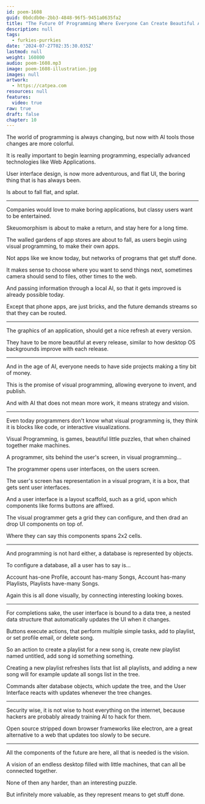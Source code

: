 ```yaml
---
id: poem-1608
guid: 0bdcdb0e-2bb3-4848-96f5-9451a0635fa2
title: "The Future Of Programming Where Everyone Can Create Beautiful Applications"
description: null
tags:
  - furkies-purrkies
date: '2024-07-27T02:35:30.035Z'
lastmod: null
weight: 160800
audio: poem-1608.mp3
image: poem-1608-illustration.jpg
images: null
artwork:
  - https://catpea.com
resources: null
features:
  video: true
raw: true
draft: false
chapter: 10
---
```


The world of programming is always changing,
but now with AI tools those changes are more colorful.

It is really important to begin learning programming,
especially advanced technologies like Web Applications.

User interface design, is now more adventurous,
and flat UI, the boring thing that is has always been.

Is about to fall flat,
and splat.

---

Companies would love to make boring applications,
but classy users want to be entertained.

Skeuomorphism is about to make a return,
and stay here for a long time.

The walled gardens of app stores are about to fall,
as users begin using visual programming, to make their own apps.

Not apps like we know today,
but networks of programs that get stuff done.

It makes sense to choose where you want to send things next,
sometimes camera should send to files, other times to the web.

And passing information through a local AI,
so that it gets improved is already possible today.

Except that phone apps, are just bricks,
and the future demands streams so that they can be routed.

---

The graphics of an application,
should get a nice refresh at every version.

They have to be more beautiful at every release,
similar to how desktop OS backgrounds improve with each release.

---

And in the age of AI,
everyone needs to have side projects making a tiny bit of money.

This is the promise of visual programming,
allowing everyone to invent, and publish.

And with AI that does not mean more work,
it means strategy and vision.

---

Even today programmers don't know what visual programming is,
they think it is blocks like code, or interactive visualizations.

Visual Programming, is games, beautiful little puzzles,
that when chained together make machines.

A programmer, sits behind the user's screen,
in visual programming...

The programmer opens user interfaces,
on the users screen.

The user's screen has representation in a visual program,
it is a box, that gets sent user interfaces.

And a user interface is a layout scaffold,
such as a grid, upon which components like forms buttons are affixed.

The visual programmer gets a grid they can configure,
and then drad an drop UI components on top of.

Where they can say this components
spans 2x2 cells.

---

And programming is not hard either,
a database is represented by objects.

To configure a database,
all a user has to say is...

Account has-one Profile, account has-many Songs, Account has-many Playlists,
Playlists have-many Songs.

Again this is all done visually,
by connecting interesting looking boxes.

---

For completions sake, the user interface is bound to a data tree,
a nested data structure that automatically updates the UI when it changes.

Buttons execute actions, that perform multiple simple tasks,
add to playlist, or set profile email, or delete song.

So an action to create a playlist for a new song is,
create new playlist named untitled, add song id something something.

Creating a new playlist refreshes lists that list all playlists,
and adding a new song will for example update all songs list in the tree.

Commands alter database objects, which update the tree,
and the User Interface reacts with updates whenever the tree changes.

---

Security wise, it is not wise to host everything on the internet,
because hackers are probably already training AI to hack for them.

Open source stripped down browser frameworks like electron,
are a great alternative to a web that updates too slowly to be secure.

---

All the components of the future are here,
all that is needed is the vision.

A vision of an endless desktop filled with little machines,
that can all be connected together.

None of then any harder,
than an interesting puzzle.

But infinitely more valuable,
as they represent means to get stuff done.
